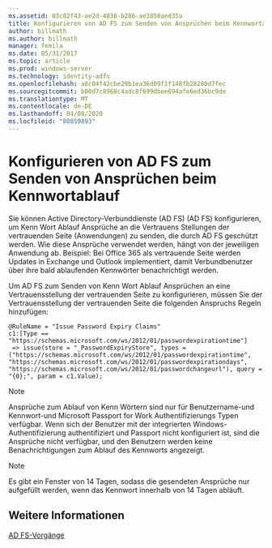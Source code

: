 ```yaml
---
ms.assetid: 03c82f43-ae2d-4038-b286-ae3858aed35a
title: Konfigurieren von AD FS zum Senden von Ansprüchen beim Kennwortablauf
author: billmath
ms.author: billmath
manager: femila
ms.date: 05/31/2017
ms.topic: article
ms.prod: windows-server
ms.technology: identity-adfs
ms.openlocfilehash: a0c04f42cbe29b1ea36d09f1f148fb28280d7fec
ms.sourcegitcommit: b00d7c8968c4adc8f699dbee694afe6ed36bc9de
ms.translationtype: MT
ms.contentlocale: de-DE
ms.lasthandoff: 04/08/2020
ms.locfileid: "80859893"
---
```

# <a name="configure-ad-fs-to-send-password-expiry-claims"></a>Konfigurieren von AD FS zum Senden von Ansprüchen beim Kennwortablauf


Sie können Active Directory-Verbunddienste (AD FS) (AD FS) konfigurieren, um Kenn Wort Ablauf Ansprüche an die Vertrauens Stellungen der vertrauenden Seite (Anwendungen) zu senden, die durch AD FS geschützt werden. Wie diese Ansprüche verwendet werden, hängt von der jeweiligen Anwendung ab. Beispiel: Bei Office 365 als vertrauende Seite werden Updates in Exchange und Outlook implementiert, damit Verbundbenutzer über ihre bald ablaufenden Kennwörter benachrichtigt werden.

Um AD FS zum Senden von Kenn Wort Ablauf Ansprüchen an eine Vertrauensstellung der vertrauenden Seite zu konfigurieren, müssen Sie der Vertrauensstellung der vertrauenden Seite die folgenden Anspruchs Regeln hinzufügen:

```
@RuleName = "Issue Password Expiry Claims"
c1:[Type == "https://schemas.microsoft.com/ws/2012/01/passwordexpirationtime"]
 => issue(store = "_PasswordExpiryStore", types = ("https://schemas.microsoft.com/ws/2012/01/passwordexpirationtime", "https://schemas.microsoft.com/ws/2012/01/passwordexpirationdays", "https://schemas.microsoft.com/ws/2012/01/passwordchangeurl"), query = "{0};", param = c1.Value);
```

> [!NOTE]
> Ansprüche zum Ablauf von Kenn Wörtern sind nur für Benutzername-und Kennwort-und Microsoft Passport for Work Authentifizierungs Typen verfügbar.  Wenn sich der Benutzer mit der integrierten Windows-Authentifizierung authentifiziert und Passport nicht konfiguriert ist, sind die Ansprüche nicht verfügbar, und den Benutzern werden keine Benachrichtigungen zum Ablauf des Kennworts angezeigt.

> [!NOTE]
> Es gibt ein Fenster von 14 Tagen, sodass die gesendeten Ansprüche nur aufgefüllt werden, wenn das Kennwort innerhalb von 14 Tagen abläuft.

## <a name="see-also"></a>Weitere Informationen
[AD FS-Vorgänge](../../ad-fs/AD-FS-2016-Operations.md)
